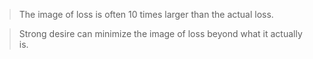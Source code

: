 > The image of loss is often 10 times larger than the actual loss.

> Strong desire can minimize the image of loss beyond what it actually is.